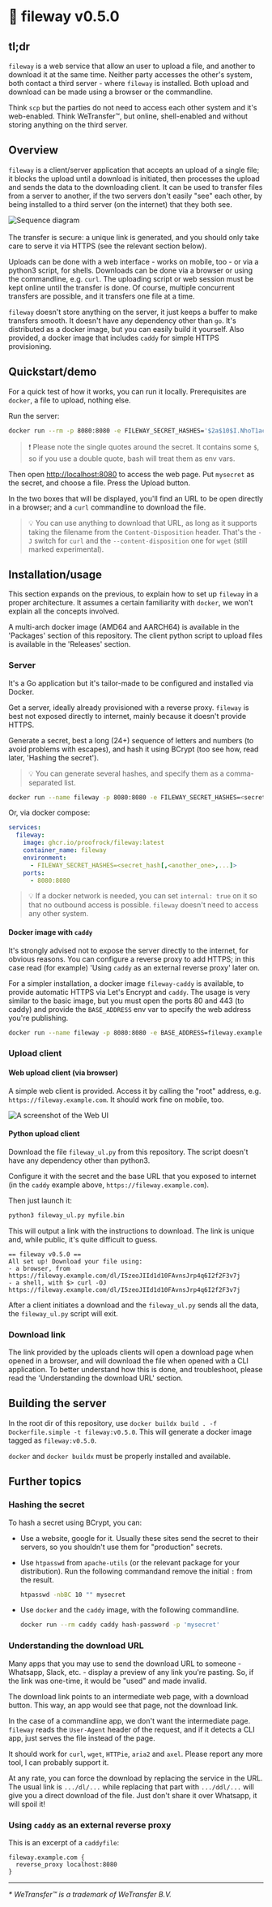 # 🚠 fileway v0.5.0

## tl;dr

`fileway` is a web service that allow an user to upload a file, and another to download it at the same time. Neither party accesses the other's system, both contact a third server - where `fileway` is installed. Both upload and download can be made using a browser or the commandline.

Think `scp` but the parties do not need to access each other system and it's web-enabled. Think WeTransfer™, but online, shell-enabled and without storing anything on the third server.

## Overview

`fileway` is a client/server application that accepts an upload of a single file; it blocks the upload until a download is initiated, then processes the upload and sends the data to the downloading client. It can be used to transfer files from a server to another, if the two servers don't easily "see" each other, by being installed to a third server (on the internet) that they both see.

![Sequence diagram](resources/seq_diagram.png)
<br>
<br>
The transfer is secure: a unique link is generated, and you should only take care to serve it via HTTPS (see the relevant section below).

Uploads can be done with a web interface - works on mobile, too - or via a python3 script, for shells. Downloads can be done via a browser or using the commandline, e.g. `curl`. The uploading script or web session must be kept online until the transfer is done. Of course, multiple concurrent transfers are possible, and it transfers one file at a time.

`fileway` doesn't store anything on the server, it just keeps a buffer to make transfers smooth. It doesn't have any dependency other than `go`. It's distributed as a docker image, but you can easily build it yourself. Also provided, a docker image that includes `caddy` for simple HTTPS provisioning.

## Quickstart/demo

For a quick test of how it works, you can run it locally. Prerequisites are `docker`, a file to upload, nothing else.

Run the server:

```bash
docker run --rm -p 8080:8080 -e FILEWAY_SECRET_HASHES='$2a$10$I.NhoT1acD9XkXmXn1IMSOp0qhZDd63iSw1RfHZP7nzyg/ItX5eVa' ghcr.io/proofrock/fileway:latest
```

> ❗ Please note the single quotes around the secret. It contains some `$`, so if you use a double quote, bash will treat them as env vars.

Then open [http://localhost:8080](http://localhost:8080) to access the web page. Put `mysecret` as the secret, and choose a file. Press the Upload button.

In the two boxes that will be displayed, you'll find an URL to be open directly in a browser; and a `curl` commandline to download the file.

> 💡 You can use anything to download that URL, as long as it supports taking the filename from the `Content-Disposition` header. That's the `-J` switch for `curl` and the `--content-disposition` one for `wget` (still marked experimental).

## Installation/usage

This section expands on the previous, to explain how to set up `fileway` in a proper architecture. It assumes a certain familiarity with `docker`, we won't explain all the concepts involved.

A multi-arch docker image (AMD64 and AARCH64) is available in the 'Packages' section of this repository. The client python script to upload files is available in the 'Releases' section.

### Server

It's a Go application but it's tailor-made to be configured and installed via Docker.

Get a server, ideally already provisioned with a reverse proxy. `fileway` is best not exposed directly to internet, mainly because it doesn't provide HTTPS.

Generate a secret, best a long (24+) sequence of letters and numbers (to avoid problems with escapes), and hash it using BCrypt (too see how, read later, 'Hashing the secret').

> 💡 You can generate several hashes, and specify them as a comma-separated list.

```bash
docker run --name fileway -p 8080:8080 -e FILEWAY_SECRET_HASHES=<secret_hash[,<another_one>,...]> ghcr.io/proofrock/fileway:latest
```

Or, via docker compose:

```yaml
services:
  fileway:
    image: ghcr.io/proofrock/fileway:latest
    container_name: fileway
    environment:
      - FILEWAY_SECRET_HASHES=<secret_hash[,<another_one>,...]>
    ports:
      - 8080:8080
```

> 💡 If a docker network is needed, you can set `internal: true` on it so that no outbound access is possible. `fileway` doesn't need to access any other system.

#### Docker image with `caddy`

It's strongly advised not to expose the server directly to the internet, for obvious reasons. You can configure a reverse proxy to add HTTPS; in this case read (for example) 'Using `caddy` as an external reverse proxy' later on.

For a simpler installation, a docker image `fileway-caddy` is available, to provide automatic HTTPS via Let's Encrypt and `caddy`. The usage is very similar to the basic image, but you must open the ports 80 and 443 (to caddy) and provide the `BASE_ADDRESS` env var to specify the web address you're publishing.

```bash
docker run --name fileway -p 8080:8080 -e BASE_ADDRESS=fileway.example.com -e FILEWAY_SECRET_HASHES=<secret_hash[,<another_one>,...]> ghcr.io/proofrock/fileway-caddy:latest
```

### Upload client

#### Web upload client (via browser)

A simple web client is provided. Access it by calling the "root" address, e.g. `https://fileway.example.com`. It should work fine on mobile, too.

![A screenshot of the Web UI](resources/webui.png)

#### Python upload client

Download the file `fileway_ul.py` from this repository. The script doesn't have any dependency other than python3.

Configure it with the secret and the base URL that you exposed to internet (in the `caddy` example above, `https://fileway.example.com`).

Then just launch it:

```bash
python3 fileway_ul.py myfile.bin
```

This will output a link with the instructions to download. The link is unique and, while public, it's quite difficult to guess.

```text
== fileway v0.5.0 ==
All set up! Download your file using:
- a browser, from https://fileway.example.com/dl/I5zeoJIId1d10FAvnsJrp4q6I2f2F3v7j
- a shell, with $> curl -OJ https://fileway.example.com/dl/I5zeoJIId1d10FAvnsJrp4q6I2f2F3v7j
```

After a client initiates a download and the `fileway_ul.py` sends all the data, the `fileway_ul.py` script will exit.

### Download link

The link provided by the uploads clients will open a download page when opened in a browser, and will download the file when opened with a CLI application. To better understand how this is done, and troubleshoot, please read the 'Understanding the download URL' section.

## Building the server

In the root dir of this repository, use `docker buildx build . -f Dockerfile.simple -t fileway:v0.5.0`. This will generate a docker image tagged as `fileway:v0.5.0`.

`docker` and `docker buildx` must be properly installed and available.

## Further topics

### Hashing the secret

To hash a secret using BCrypt, you can:

- Use a website, google for it. Usually these sites send the secret to their servers, so you shouldn't use them for "production" secrets.

- Use `htpasswd` from `apache-utils` (or the relevant package for your distribution). Run the following commandand remove the initial `:` from the result.
  ```bash
  htpasswd -nbBC 10 "" mysecret
  ```
- Use `docker` and the `caddy` image, with the following commandline.
  ```bash
  docker run --rm caddy caddy hash-password -p 'mysecret'
  ```

### Understanding the download URL

Many apps that you may use to send the download URL to someone - Whatsapp, Slack, etc. - display a preview of any link you're pasting. So, if the link was one-time, it would be "used" and made invalid. 

The download link points to an intermediate web page, with a download button. This way, an app would see that page, not the download link.

In the case of a commandline app, we don't want the intermediate page. `fileway` reads the `User-Agent` header of the request, and if it detects a CLI app, just serves the file instead of the page.

It should work for `curl`, `wget`, `HTTPie`, `aria2` and `axel`. Please report any more tool, I can probably support it.

At any rate, you can force the download by replacing the service in the URL. The usual link is `.../dl/...` while replacing that part with `.../ddl/...` will give you a direct download of the file. Just don't share it over Whatsapp, it will spoil it!

### Using `caddy` as an external reverse proxy

This is an excerpt of a `caddyfile`:

```caddyfile
fileway.example.com {
  reverse_proxy localhost:8080
}
```

---

*\* WeTransfer™ is a trademark of WeTransfer B.V.*